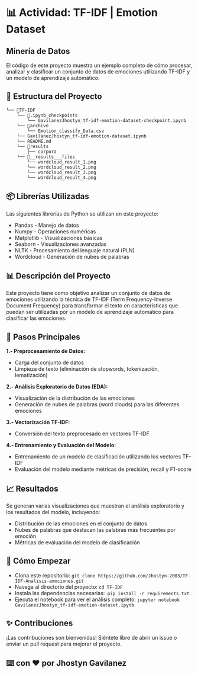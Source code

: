 # 📊 Actividad: TF-IDF | Emotion Dataset

## Minería de Datos

El código de este proyecto muestra un ejemplo completo de cómo procesar, analizar y clasificar un conjunto de datos de emociones utilizando TF-IDF y un modelo de aprendizaje automático.

## 📁 Estructura del Proyecto

```
└── 📁TF-IDF
    └── 📁.ipynb_checkpoints
        └── GavilanezJhostyn_tf-idf-emotion-dataset-checkpoint.ipynb
    └── 📁archive
        └── Emotion_classify_Data.csv
    └── GavilanezJhostyn_tf-idf-emotion-dataset.ipynb
    └── README.md
    └── 📁results
        ├── corpora
    └── 📁__results___files
        └── wordcloud_result_1.png
        └── wordcloud_result_2.png
        └── wordcloud_result_3.png
        └── wordcloud_result_4.png
```

##  📦 Librerías Utilizadas
Las siguientes librerías de Python se utilizan en este proyecto:

* Pandas - Manejo de datos
* Numpy - Operaciones numéricas
* Matplotlib - Visualizaciones básicas
* Seaborn - Visualizaciones avanzadas
* NLTK - Procesamiento del lenguaje natural (PLN)
* Wordcloud - Generación de nubes de palabras


## 📊 Descripción del Proyecto
Este proyecto tiene como objetivo analizar un conjunto de datos de emociones utilizando la técnica de TF-IDF (Term Frequency-Inverse Document Frequency) para transformar el texto en características que puedan ser utilizadas por un modelo de aprendizaje automático para clasificar las emociones.

## 📝 Pasos Principales

**1.- Preprocesamiento de Datos:**

* Carga del conjunto de datos
* Limpieza de texto (eliminación de stopwords, tokenización, lematización)

**2.- Análisis Exploratorio de Datos (EDA):**
* Visualización de la distribución de las emociones
* Generación de nubes de palabras (word clouds) para las diferentes emociones

**3.- Vectorización TF-IDF:**
* Conversión del texto preprocesado en vectores TF-IDF

**4.- Entrenamiento y Evaluación del Modelo:**
* Entrenamiento de un modelo de clasificación utilizando los vectores TF-IDF
* Evaluación del modelo mediante métricas de precisión, recall y F1-score

## 📈 Resultados
Se generan varias visualizaciones que muestran el análisis exploratorio y los resultados del modelo, incluyendo:

* Distribución de las emociones en el conjunto de datos
* Nubes de palabras que destacan las palabras más frecuentes por emoción
* Métricas de evaluación del modelo de clasificación

## 🚀 Cómo Empezar

* Clona este repositorio: ```git clone https://github.com/Jhostyn-2003/TF-IDF-Analisis-emociones.git```
* Navega al directorio del proyecto: ```cd TF-IDF```
* Instala las dependencias necesarias:``` pip install -r requirements.txt```
* Ejecuta el notebook para ver el análisis completo: ```jupyter notebook GavilanezJhostyn_tf-idf-emotion-dataset.ipynb```

## ✨ Contribuciones
¡Las contribuciones son bienvenidas! Siéntete libre de abrir un issue o enviar un pull request para mejorar el proyecto.

## ⌨️ con ❤️ por Jhostyn Gavilanez 
